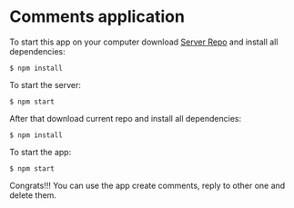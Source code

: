 # Comments application

To start this app on your computer download [Server Repo](https://github.com/Dikey945/comments_server)
and install all dependencies:

    $ npm install

To start the server:
    
    $ npm start

After that download current repo and install all dependencies:

    $ npm install

To start the app:
    
    $ npm start
 
Congrats!!! You can use the app create comments, reply to other one and delete them.